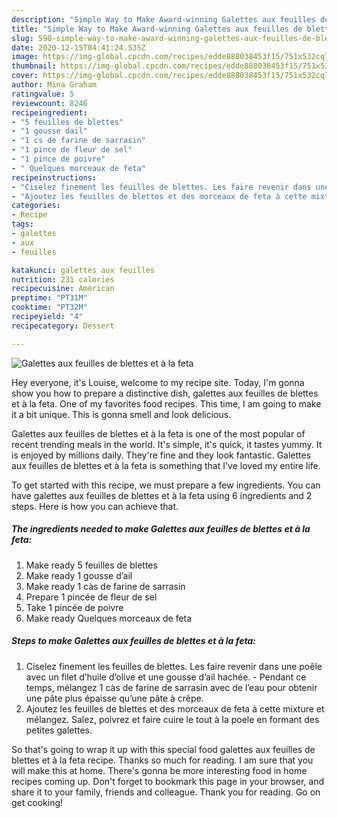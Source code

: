 ```yaml
---
description: "Simple Way to Make Award-winning Galettes aux feuilles de blettes et à la feta"
title: "Simple Way to Make Award-winning Galettes aux feuilles de blettes et à la feta"
slug: 590-simple-way-to-make-award-winning-galettes-aux-feuilles-de-blettes-et-a-la-feta
date: 2020-12-15T04:41:24.535Z
image: https://img-global.cpcdn.com/recipes/edde888038453f15/751x532cq70/galettes-aux-feuilles-de-blettes-et-a-la-feta-photo-principale-de-la-recette.jpg
thumbnail: https://img-global.cpcdn.com/recipes/edde888038453f15/751x532cq70/galettes-aux-feuilles-de-blettes-et-a-la-feta-photo-principale-de-la-recette.jpg
cover: https://img-global.cpcdn.com/recipes/edde888038453f15/751x532cq70/galettes-aux-feuilles-de-blettes-et-a-la-feta-photo-principale-de-la-recette.jpg
author: Mina Graham
ratingvalue: 5
reviewcount: 8246
recipeingredient:
- "5 feuilles de blettes"
- "1 gousse dail"
- "1 cs de farine de sarrasin"
- "1 pince de fleur de sel"
- "1 pince de poivre"
- " Quelques morceaux de feta"
recipeinstructions:
- "Ciselez finement les feuilles de blettes. Les faire revenir dans une poêle avec un filet d’huile d’olive et une gousse d’ail hachée. Pendant ce temps, mélangez 1 càs de farine de sarrasin avec de l’eau pour obtenir une pâte plus épaisse qu’une pâte à crêpe."
- "Ajoutez les feuilles de blettes et des morceaux de feta à cette mixture et mélangez. Salez, poivrez et faire cuire le tout à la poele en formant des petites galettes."
categories:
- Recipe
tags:
- galettes
- aux
- feuilles

katakunci: galettes aux feuilles 
nutrition: 231 calories
recipecuisine: American
preptime: "PT31M"
cooktime: "PT32M"
recipeyield: "4"
recipecategory: Dessert

---
```



![Galettes aux feuilles de blettes et à la feta](https://img-global.cpcdn.com/recipes/edde888038453f15/751x532cq70/galettes-aux-feuilles-de-blettes-et-a-la-feta-photo-principale-de-la-recette.jpg)

Hey everyone, it's Louise, welcome to my recipe site. Today, I'm gonna show you how to prepare a distinctive dish, galettes aux feuilles de blettes et à la feta. One of my favorites food recipes. This time, I am going to make it a bit unique. This is gonna smell and look delicious.

Galettes aux feuilles de blettes et à la feta is one of the most popular of recent trending meals in the world. It's simple, it's quick, it tastes yummy. It is enjoyed by millions daily. They're fine and they look fantastic. Galettes aux feuilles de blettes et à la feta is something that I've loved my entire life.




To get started with this recipe, we must prepare a few ingredients. You can have galettes aux feuilles de blettes et à la feta using 6 ingredients and 2 steps. Here is how you can achieve that.

<!--inarticleads1-->

##### The ingredients needed to make Galettes aux feuilles de blettes et à la feta:

1. Make ready 5 feuilles de blettes
1. Make ready 1 gousse d’ail
1. Make ready 1 càs de farine de sarrasin
1. Prepare 1 pincée de fleur de sel
1. Take 1 pincée de poivre
1. Make ready  Quelques morceaux de feta




<!--inarticleads2-->

##### Steps to make Galettes aux feuilles de blettes et à la feta:

1. Ciselez finement les feuilles de blettes. Les faire revenir dans une poêle avec un filet d’huile d’olive et une gousse d’ail hachée. - Pendant ce temps, mélangez 1 càs de farine de sarrasin avec de l’eau pour obtenir une pâte plus épaisse qu’une pâte à crêpe.
1. Ajoutez les feuilles de blettes et des morceaux de feta à cette mixture et mélangez. Salez, poivrez et faire cuire le tout à la poele en formant des petites galettes.




So that's going to wrap it up with this special food galettes aux feuilles de blettes et à la feta recipe. Thanks so much for reading. I am sure that you will make this at home. There's gonna be more interesting food in home recipes coming up. Don't forget to bookmark this page in your browser, and share it to your family, friends and colleague. Thank you for reading. Go on get cooking!
